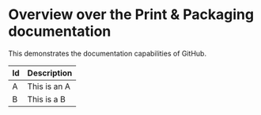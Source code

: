 # Overview over the Print & Packaging documentation

This demonstrates the documentation capabilities of GitHub.

| Id | Description |
|---|---|
|A| This is an A|
|B| This is a B |

